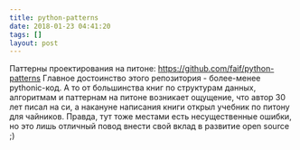 ```yaml
---
title: python-patterns
date: 2018-01-23 04:41:20
tags: []
layout: post
---
```


Паттерны проектирования на питоне:
<https://github.com/faif/python-patterns>
Главное достоинство этого репозитория - более-менее pythonic-код. А то от большинства книг по структурам данных, алгоритмам и паттернам на питоне возникает ощущение, что автор 30 лет писал на си, а накануне написания книги открыл учебник по питону для чайников. Правда, тут тоже местами есть несущественные ошибки, но это лишь отличный повод внести свой вклад в развитие open source ;)
